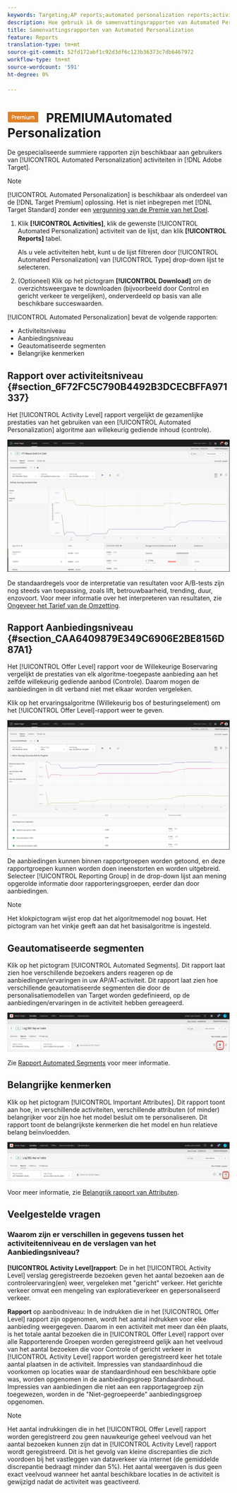 ```yaml
---
keywords: Targeting;AP reports;automated personalization reports;activity level report;offer level report;offer detail report
description: Hoe gebruik ik de samenvattingsrapporten van Automated Personalization?
title: Samenvattingsrapporten van Automated Personalization
feature: Reports
translation-type: tm+mt
source-git-commit: 52fd172abf1c92d3df6c123b36373c7db6467972
workflow-type: tm+mt
source-wordcount: '591'
ht-degree: 0%

---
```



# ![Samenvattingsrapporten ](/help/assets/premium.png) PREMIUMAutomated Personalization

De gespecialiseerde summiere rapporten zijn beschikbaar aan gebruikers van [!UICONTROL Automated Personalization] activiteiten in [!DNL Adobe Target].

>[!NOTE]
>
>[!UICONTROL Automated Personalization] is beschikbaar als onderdeel van de  [!DNL Target Premium] oplossing. Het is niet inbegrepen met [!DNL Target Standard] zonder een [vergunning van de Premie van het Doel](/help/c-intro/intro.md#premium).

1. Klik **[!UICONTROL Activities]**, klik de gewenste [!UICONTROL Automated Personalization] activiteit van de lijst, dan klik **[!UICONTROL Reports]** tabel.

   Als u vele activiteiten hebt, kunt u de lijst filtreren door [!UICONTROL Automated Personalization] van [!UICONTROL Type] drop-down lijst te selecteren.

1. (Optioneel) Klik op het pictogram **[!UICONTROL Download]** om de overzichtsweergave te downloaden (bijvoorbeeld door Control en gericht verkeer te vergelijken), onderverdeeld op basis van alle beschikbare succeswaarden.

[!UICONTROL Automated Personalization] bevat de volgende rapporten:

* Activiteitsniveau
* Aanbiedingsniveau
* Geautomatiseerde segmenten
* Belangrijke kenmerken

## Rapport over activiteitsniveau {#section_6F72FC5C790B4492B3DCECBFFA971337}

Het [!UICONTROL Activity Level] rapport vergelijkt de gezamenlijke prestaties van het gebruiken van een [!UICONTROL Automated Personalization] algoritme aan willekeurig gediende inhoud (controle).

![Rapport over activiteitsniveau](/help/c-reports/assets/box_plot_ap.png)

De standaardregels voor de interpretatie van resultaten voor A/B-tests zijn nog steeds van toepassing, zoals lift, betrouwbaarheid, trending, duur, enzovoort. Voor meer informatie over het interpreteren van resultaten, zie [Ongeveer het Tarief van de Omzetting](/help/c-reports/conversion-rate.md#concept_2D9FEDE8F94A485DAC86D611BFBDC844).

## Rapport Aanbiedingsniveau {#section_CAA6409879E349C6906E2BE8156D87A1}

Het [!UICONTROL Offer Level] rapport voor de Willekeurige Boservaring vergelijkt de prestaties van elk algoritme-toegepaste aanbieding aan het zelfde willekeurig gediende aanbod (Controle). Daarom mogen de aanbiedingen in dit verband niet met elkaar worden vergeleken.

Klik op het ervaringsalgoritme (Willekeurig bos of besturingselement) om het [!UICONTROL Offer Level]-rapport weer te geven.

![](assets/ap_OfferLevelRpt.png)

De aanbiedingen kunnen binnen rapportgroepen worden getoond, en deze rapportgroepen kunnen worden doen ineenstorten en worden uitgebreid. Selecteer [!UICONTROL Reporting Group] in de drop-down lijst aan mening opgerolde informatie door rapporteringsgroepen, eerder dan door aanbiedingen.

>[!NOTE]
>
>Het klokpictogram wijst erop dat het algoritmemodel nog bouwt. Het pictogram van het vinkje geeft aan dat het basisalgoritme is ingesteld.

## Geautomatiseerde segmenten

Klik op het pictogram [!UICONTROL Automated Segments]. Dit rapport laat zien hoe verschillende bezoekers anders reageren op de aanbiedingen/ervaringen in uw AP/AT-activiteit. Dit rapport laat zien hoe verschillende geautomatiseerde segmenten die door de personalisatiemodellen van Target worden gedefinieerd, op de aanbiedingen/ervaringen in de activiteit hebben gereageerd.

![Pictogram Automatisch segment](/help/c-reports/assets/icon-automated-sements-ap.png)

Zie [Rapport Automated Segments](/help/c-reports/c-personalization-insights-reports/automated-segments-report.md) voor meer informatie.

## Belangrijke kenmerken

Klik op het pictogram [!UICONTROL Important Attributes]. Dit rapport toont aan hoe, in verschillende activiteiten, verschillende attributen (of minder) belangrijker voor zijn hoe het model besluit om te personaliseren. Dit rapport toont de belangrijkste kenmerken die het model en hun relatieve belang beïnvloedden.

![Pictogram Belangrijke kenmerken](/help/c-reports/assets/icon-important-attributes-ap.png)

Voor meer informatie, zie [Belangrijk rapport van Attributen](/help/c-reports/c-personalization-insights-reports/important-attributes-report.md).

## Veelgestelde vragen

### Waarom zijn er verschillen in gegevens tussen het activiteitenniveau en de verslagen van het Aanbiedingsniveau?

**[!UICONTROL Activity Level]rapport**: De in het  [!UICONTROL Activity Level] verslag geregistreerde bezoeken geven het aantal bezoeken aan de controleervaring(en) weer, vergeleken met &quot;gericht&quot; verkeer. Het gerichte verkeer omvat een mengeling van exploratieverkeer en gepersonaliseerd verkeer.

**Rapport** op aanbodniveau: In de indrukken die in het  [!UICONTROL Offer Level] rapport zijn opgenomen, wordt het aantal indrukken voor elke aanbieding weergegeven. Daarom in een activiteit met meer dan één plaats, is het totale aantal bezoeken die in [!UICONTROL Offer Level] rapport over alle Rapporterende Groepen worden geregistreerd gelijk aan het veelvoud van het aantal bezoeken die voor Controle of gericht verkeer in [!UICONTROL Activity Level] rapport worden geregistreerd keer het totale aantal plaatsen in de activiteit. Impressies van standaardinhoud die voorkomen op locaties waar de standaardinhoud een beschikbare optie was, worden opgenomen in de aanbiedingsgroep Standaardinhoud. Impressies van aanbiedingen die niet aan een rapportagegroep zijn toegewezen, worden in de &quot;Niet-gegroepeerde&quot; aanbiedingsgroep opgenomen.

>[!NOTE]
>
>Het aantal indrukkingen die in het [!UICONTROL Offer Level] rapport worden geregistreerd zou geen nauwkeurige geheel veelvoud van het aantal bezoeken kunnen zijn dat in [!UICONTROL Activity Level] rapport wordt geregistreerd. Dit is het gevolg van kleine discrepanties die zich voordoen bij het vastleggen van dataverkeer via internet (de gemiddelde discrepantie bedraagt minder dan 5%). Het aantal weergaven is dus geen exact veelvoud wanneer het aantal beschikbare locaties in de activiteit is gewijzigd nadat de activiteit was geactiveerd.
